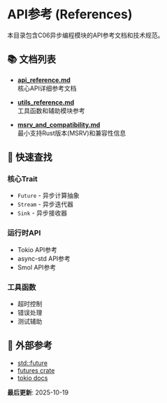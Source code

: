 # API参考 (References)

本目录包含C06异步编程模块的API参考文档和技术规范。

## 📚 文档列表

- **[api_reference.md](./api_reference.md)**  
  核心API详细参考文档

- **[utils_reference.md](./utils_reference.md)**  
  工具函数和辅助模块参考

- **[msrv_and_compatibility.md](./msrv_and_compatibility.md)**  
  最小支持Rust版本(MSRV)和兼容性信息

## 📖 快速查找

### 核心Trait

- `Future` - 异步计算抽象
- `Stream` - 异步迭代器
- `Sink` - 异步接收器

### 运行时API

- Tokio API参考
- async-std API参考
- Smol API参考

### 工具函数

- 超时控制
- 错误处理
- 测试辅助

## 🔗 外部参考

- [std::future](https://doc.rust-lang.org/std/future/)
- [futures crate](https://docs.rs/futures/)
- [tokio docs](https://docs.rs/tokio/)

**最后更新**: 2025-10-19
